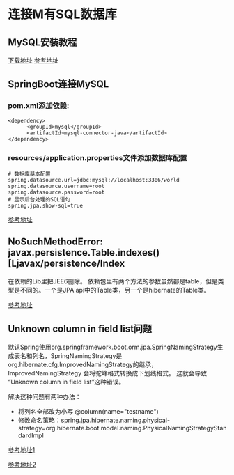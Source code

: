 # 连接M有SQL数据库

## MySQL安装教程

[下载地址](https://dev.mysql.com/downloads/mysql/)
[参考地址](https://www.cnblogs.com/chengxs/p/5986095.html)

## SpringBoot连接MySQL

### pom.xml添加依赖:

    <dependency>
          <groupId>mysql</groupId>
          <artifactId>mysql-connector-java</artifactId>
    </dependency>
    
### resources/application.properties文件添加数据库配置

    # 数据库基本配置
    spring.datasource.url=jdbc:mysql://localhost:3306/world
    spring.datasource.username=root
    spring.datasource.password=root
    # 显示后台处理的SQL语句
    spring.jpa.show-sql=true
    
[参考地址](http://blog.csdn.net/jinbaosite/article/details/77587600)

## NoSuchMethodError: javax.persistence.Table.indexes()[Ljavax/persistence/Index
在依赖的Lib里把JEE6删除。
依赖包里有两个方法的参数虽然都是table，但是类型是不同的。一个是JPA api中的Table类，另一个是hibernate的Table类。

[参考地址](https://my.oschina.net/JasonZhang/blog/539095)

##  Unknown column in field list问题 

默认Spring使用org.springframework.boot.orm.jpa.SpringNamingStrategy生成表名和列名，SpringNamingStrategy是org.hibernate.cfg.ImprovedNamingStrategy的继承，ImprovedNamingStrategy 会将驼峰格式转换成下划线格式。
这就会导致 “Unknown column in field list”这种错误。

解决这种问题有两种办法：

- 将列名全部改为小写 @column(name="testname")
- 修改命名策略：spring.jpa.hibernate.naming.physical-strategy=org.hibernate.boot.model.naming.PhysicalNamingStrategyStandardImpl

[参考地址1](https://github.com/spring-projects/spring-boot/issues/2129)

[参考地址2](https://stackoverflow.com/questions/25283198/spring-boot-jpa-column-name-annotation-ignored)
